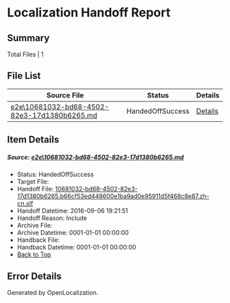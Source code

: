 # <a name='report-top'></a> Localization Handoff Report

## Summary
 Total Files | 1

## File List
 Source File | Status | Details 
 ----------- | ------ | ------- 
 [e2e\10681032-bd68-4502-82e3-17d1380b6265.md](https://github.com/OpenLocalizationTestOrg/ol-test0/blob/0ece4eb08f5c9f49d24396ba30930dc90bde96c2/e2e/10681032-bd68-4502-82e3-17d1380b6265.md) | HandedOffSuccess | [Details](#b85601eea14c895e162cb281bd7ed49507e03e8c1)

## Item Details
##### <a name='b85601eea14c895e162cb281bd7ed49507e03e8c1'></a> Source: [e2e\10681032-bd68-4502-82e3-17d1380b6265.md](https://github.com/OpenLocalizationTestOrg/ol-test0/blob/0ece4eb08f5c9f49d24396ba30930dc90bde96c2/e2e/10681032-bd68-4502-82e3-17d1380b6265.md)
* Status: HandedOffSuccess
* Target File: 
* Handoff File: [10681032-bd68-4502-82e3-17d1380b6265.b66cf53ed448600e1ba9ad0e95911d5f468c8e87.zh-cn.xlf](https://github.com/OpenLocalizationTestOrg/ol-test0-handoff/blob/42baa7fdddd4c84765b8524f9f3f9aef4a9913e9/ol-handoff/OpenLocalizationTestOrg/ol-test0-zhcn/ci/ht/10681032-bd68-4502-82e3-17d1380b6265.b66cf53ed448600e1ba9ad0e95911d5f468c8e87.zh-cn.xlf)
* Handoff Datetime: 2016-09-06 19:21:51
* Handoff Reason: Include
* Archive File: 
* Archive Datetime: 0001-01-01 00:00:00
* Handback File: 
* Handback Datetime: 0001-01-01 00:00:00
* [Back to Top](#report-top)


## Error Details

Generated by OpenLocalization.
